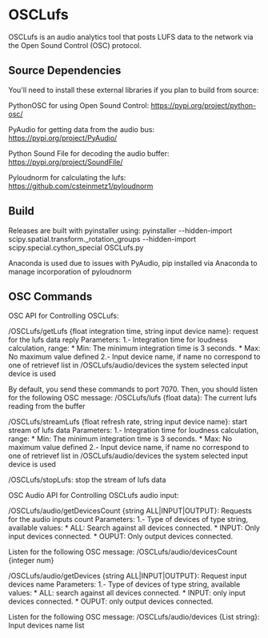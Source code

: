 # OSCLufs
OSCLufs is an audio analytics tool that posts LUFS data to the network via the Open Sound Control (OSC) protocol. 

## Source Dependencies
You'll need to install these external libraries if you plan to build from source:

PythonOSC for using Open Sound Control: https://pypi.org/project/python-osc/

PyAudio for getting data from the audio bus: https://pypi.org/project/PyAudio/

Python Sound File for decoding the audio buffer: https://pypi.org/project/SoundFile/

Pyloudnorm for calculating the lufs: https://github.com/csteinmetz1/pyloudnorm

## Build
Releases are built with pyinstaller using: pyinstaller --hidden-import scipy.spatial.transform._rotation_groups --hidden-import scipy.special.cython_special OSCLufs.py

Anaconda is used due to issues with PyAudio, pip installed via Anaconda to manage incorporation of pyloudnorm

## OSC Commands

OSC API for Controlling OSCLufs:

/OSCLufs/getLufs {float integration time, string input device name}: request for the lufs data reply
Parameters:
    1.- Integration time for loudness calculation, range:
        * Min: The minimum integration time is 3 seconds.
        * Max: No maximum value defined
    2.- Input device name, if name no correspond to one of retrievef list in /OSCLufs/audio/devices
        the system selected input device is used

By default, you send these commands to port 7070. Then, you should listen for the following OSC message:
/OSCLufs/lufs {float data}: The current lufs reading from the buffer

/OSCLufs/streamLufs {float refresh rate, string input device name}: start stream of lufs data
Parameters:
    1.- Integration time for loudness calculation, range:
        * Min: The minimum integration time is 3 seconds.
        * Max: No maximum value defined
    2.- Input device name, if name no correspond to one of retrievef list in /OSCLufs/audio/devices
        the system selected input device is used

/OSCLufs/stopLufs: stop the stream of lufs data

OSC Audio API for Controlling OSCLufs audio input:

/OSCLufs/audio/getDevicesCount {string ALL|INPUT|OUTPUT}: Requests for the audio inputs count
Parameters:
    1.- Type of devices of type string, available values:
        * ALL: Search against all devices connected.
        * INPUT: Only input devices connected.
        * OUPUT: Only output devices connected.

Listen for the following OSC message:
/OSCLufs/audio/devicesCount {integer num}

/OSCLufs/audio/getDevices {string ALL|INPUT|OUTPUT}: Request input devices name
Parameters:
    1.- Type of devices of type string, available values:
        * ALL: search against all devices connected.
        * INPUT: only input devices connected.
        * OUPUT: only output devices connected.

Listen for the following OSC message:
/OSCLufs/audio/devices {List string}: Input devices name list